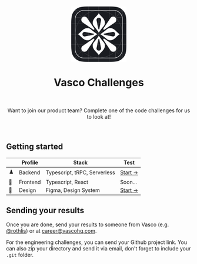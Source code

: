 <p align="center">
  <img src="https://raw.githubusercontent.com/vascohq/.github/main/profile/github-jobs-banner.png" width="150" alt="Vasco" align="center" />
</p>
<h1 align="center">Vasco Challenges</h1>
<br />
<p align="center">Want to join our product team? Complete one of the code challenges for us to look at!</p>
<br />

## Getting started

|     | Profile  | Stack                        | Test                                                      |
| --- | -------- | ---------------------------- | --------------------------------------------------------- |
| ♟️   | Backend  | Typescript, tRPC, Serverless | [Start →](./backend)                                      |
| 🧩   | Frontend | Typescript, React            | Soon...                                                   |
| 🎨   | Design   | Figma, Design System         | [Start →](https://www.figma.com/file/1150045580326520430) |
## Sending your results

Once you are done, send your results to someone from Vasco (e.g. [@rothlis](https://github.com/rothlis)) or at career@vascohq.com.

For the engineering challenges, you can send your Github project link. You can also zip your directory and send it via email, don't forget to include your `.git` folder.
